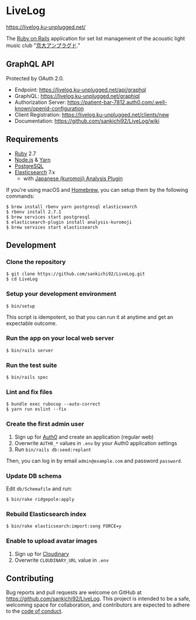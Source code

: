 # LiveLog

https://livelog.ku-unplugged.net/

The [Ruby on Rails](https://rubyonrails.org/) application for set list management of the acoustic light music club "[京大アンプラグド](http://ku-unplugged.net/)."

## GraphQL API

Protected by OAuth 2.0.

- Endpoint: https://livelog.ku-unplugged.net/api/graphql
- GraphiQL: https://livelog.ku-unplugged.net/graphiql
- Authorization Server: https://patient-bar-7812.auth0.com/.well-known/openid-configuration
- Client Registration: https://livelog.ku-unplugged.net/clients/new
- Documentation: https://github.com/sankichi92/LiveLog/wiki

## Requirements

- [Ruby](https://www.ruby-lang.org/) 2.7
- [Node.js](https://nodejs.org/) & [Yarn](https://yarnpkg.com/)
- [PostgreSQL](https://www.postgresql.org/)
- [Elasticsearch](https://www.elastic.co/guide/en/elasticsearch/) 7.x
  - with [Japanese (kuromoji) Analysis Plugin](https://www.elastic.co/guide/en/elasticsearch/plugins/current/analysis-kuromoji.html)

If you're using macOS and [Homebrew](https://brew.sh/), you can setup them by the following commands:

    $ brew install rbenv yarn postgresql elasticsearch
    $ rbenv install 2.7.1
    $ brew services start postgresql
    $ elasticsearch-plugin install analysis-kuromoji
    $ brew services start elasticsearch

## Development

### Clone the repository

    $ git clone https://github.com/sankichi92/LiveLog.git
    $ cd LiveLog

### Setup your development environment

    $ bin/setup

This script is idempotent, so that you can run it at anytime and get an expectable outcome.

### Run the app on your local web server

    $ bin/rails server

### Run the test suite

    $ bin/rails spec

### Lint and fix files

    $ bundle exec rubocop --auto-correct
    $ yarn run eslint --fix

### Create the first admin user

1. Sign up for [Auth0](https://auth0.com/) and create an application (regular web)
2. Overwrite `AUTH0_*` values in `.env` by your Auth0 application settings
3. Run `bin/rails db:seed:replant`

Then, you can log in by email `admin@example.com` and password `password`.

### Update DB schema

Edit `db/Schemafile` and run:

    $ bin/rake ridgepole:apply

### Rebuild Elasticsearch index

    $ bin/rake elasticsearch:import:song FORCE=y

### Enable to upload avatar images

1. Sign up for [Cloudinary](https://cloudinary.com/)
2. Overwrite `CLOUDINARY_URL` value in `.env`

## Contributing

Bug reports and pull requests are welcome on GitHub at https://github.com/sankichi92/LiveLog. This project is intended to be a safe, welcoming space for collaboration, and contributors are expected to adhere to the [code of conduct](https://github.com/sankichi92/LiveLog/blob/master/CODE_OF_CONDUCT.md).
